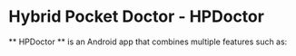 # Hybrid Pocket Doctor - HPDoctor
** HPDoctor ** is an Android app that combines multiple features such as: